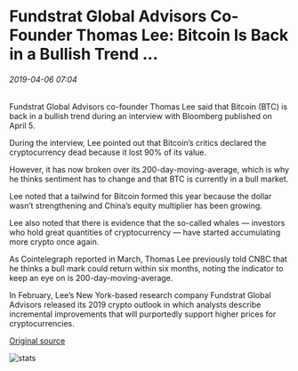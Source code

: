 # Fundstrat Global Advisors Co-Founder Thomas Lee: Bitcoin Is Back in a Bullish Trend ...

###### 2019-04-06 07:04

Fundstrat Global Advisors co-founder Thomas Lee said that Bitcoin (BTC) is back in a bullish trend during an interview with Bloomberg published on April 5.

During the interview, Lee pointed out that Bitcoin’s critics declared the cryptocurrency dead because it lost 90% of its value.

However, it has now broken over its 200-day-moving-average, which is why he thinks sentiment has to change and that BTC is currently in a bull market.

Lee noted that a tailwind for Bitcoin formed this year because the dollar wasn’t strengthening and China’s equity multiplier has been growing.

Lee also noted that there is evidence that the so-called whales — investors who hold great quantities of cryptocurrency — have started accumulating more crypto once again.

As Cointelegraph reported in March, Thomas Lee previously told CNBC that he thinks a bull mark could return within six months, noting the indicator to keep an eye on is 200-day-moving-average.

In February, Lee’s New York-based research company Fundstrat Global Advisors released its 2019 crypto outlook in which analysts describe incremental improvements that will purportedly support higher prices for cryptocurrencies.

[Original source](https://cointelegraph.com/news/fundstrat-global-advisors-co-founder-thomas-lee-bitcoin-is-back-in-a-bullish-trend)

![stats](https://c.statcounter.com/11760860/0/a89fa40b/1/ "stats")